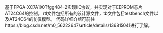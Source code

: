 基于FPGA-XC7A100Tfgg484-2实现IIC协议，并实现对于EEPROM芯片AT24C64的控制。
rtl文件包括所有的设计源文件，tb文件包括testbench文件以及AT24C64的仿真模型。
代码详细介绍可前往https://blog.csdn.net/m0_56222647/article/details/136815041进行了解。